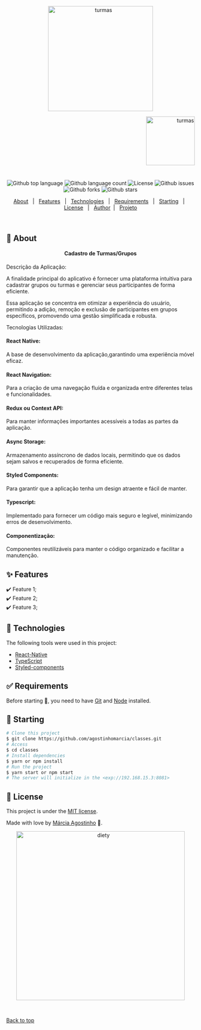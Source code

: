 <p align="center">
   <img src="https://media.giphy.com/media/Y4QLl2Kyj4WiRDNgvc/giphy.gif" alt="turmas" width="280"/>
</p>

<p align="right">
   <img src="https://media.giphy.com/media/wVgmko2smMfkeNO1tE/giphy.gif" alt="turmas" width="130"/>
</p>

<h1 align="center"></h1>

<p align="center">
  <img alt="Github top language" src="https://img.shields.io/github/languages/top/agostinhomarcia/classes?color=00875F">

  <img alt="Github language count" src="https://img.shields.io/github/languages/count/agostinhomarcia/classes?color=00875F">

  <img alt="License" src="https://img.shields.io/github/license/agostinhomarcia/classes?color=00875F">

   <img alt="Github issues" src="https://img.shields.io/github/issues/agostinhomarcia/classes?color=00875F" />

   <img alt="Github forks" src="https://img.shields.io/github/forks/agostinhomarcia/classes?color=00875F" />

   <img alt="Github stars" src="https://img.shields.io/github/stars/agostinhomarcia/classes?color=00875F" /> 
</p>

<p align="center">
  <a href="#dart-about">About</a> &#xa0; | &#xa0; 
  <a href="#sparkles-features">Features</a> &#xa0; | &#xa0;
  <a href="#rocket-technologies">Technologies</a> &#xa0; | &#xa0;
  <a href="#white_check_mark-requirements">Requirements</a> &#xa0; | &#xa0;
  <a href="#checkered_flag-starting">Starting</a> &#xa0; | &#xa0;
  <a href="#memo-license">License</a> &#xa0; | &#xa0;
  <a href="https://github.com/agostinhomarcia" target="_blank">Author</a>&#xa0; | &#xa0
  <a href="#" target="_blank" rel="noopener noreferrer">Projeto</a>
</p>

<br>

## :dart: About

<h4 align="center"> Cadastro de Turmas/Grupos </h4>

Descrição da Aplicação:

A finalidade principal do aplicativo é fornecer uma plataforma intuitiva para cadastrar grupos ou turmas e gerenciar seus participantes de forma eficiente.

Essa aplicação se concentra em otimizar a experiência do usuário, permitindo a adição, remoção e exclusão de participantes em grupos específicos, promovendo uma gestão simplificada e robusta.

Tecnologias Utilizadas:

#### React Native:

A base de desenvolvimento da aplicação,garantindo uma experiência móvel eficaz.

#### React Navigation:

Para a criação de uma navegação fluída e organizada entre diferentes telas e funcionalidades.

#### Redux ou Context API:

Para manter informações importantes acessíveis a todas as partes da aplicação.

#### Async Storage:

Armazenamento assíncrono de dados locais, permitindo que os dados sejam salvos e recuperados de forma eficiente.

#### Styled Components:

Para garantir que a aplicação tenha um design atraente e fácil de manter.

#### Typescript:

Implementado para fornecer um código mais seguro e legível, minimizando erros de desenvolvimento.

#### Componentização:

Componentes reutilizáveis para manter o código organizado e facilitar a manutenção.

</p>

## :sparkles: Features

:heavy_check_mark: Feature 1;\
:heavy_check_mark: Feature 2;\
:heavy_check_mark: Feature 3;

## :rocket: Technologies

The following tools were used in this project:

- [React-Native](https://reactnative.dev/docs/getting-started)
- [TypeScript](https://www.w3schools.com/typescript/)
- [Styled-components](https://styled-components.com/)

## :white_check_mark: Requirements

Before starting :checkered_flag:, you need to have [Git](https://git-scm.com) and [Node](https://nodejs.org/en/) installed.

## :checkered_flag: Starting

```bash
# Clone this project
$ git clone https://github.com/agostinhomarcia/classes.git
# Access
$ cd classes
# Install dependencies
$ yarn or npm install
# Run the project
$ yarn start or npm start
# The server will initialize in the <exp://192.168.15.3:8081>
```

## :memo: License

This project is under the [MIT license](./License).

Made with love by [Márcia Agostinho](https://github.com/agostinhomarcia) 🚀.

<p align="center">
   <img src="https://media.giphy.com/media/dTzjm4RsZrIvjDRFKu/giphy.gif" alt="diety" width="450"/>
</p>

&#xa0;

<a href="#top">Back to top </a>
